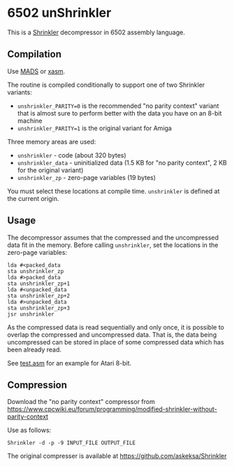 6502 unShrinkler
================

This is a [Shrinkler](https://github.com/askeksa/Shrinkler) decompressor
in 6502 assembly language.

Compilation
-----------

Use [MADS](http://mads.atari8.info) or [xasm](https://github.com/pfusik/xasm).

The routine is compiled conditionally to support one of two Shrinkler variants:

* `unshrinkler_PARITY=0` is the recommended "no parity context" variant that
  is almost sure to perform better with the data you have on an 8-bit machine
* `unshrinkler_PARITY=1` is the original variant for Amiga

Three memory areas are used:

* `unshrinkler` - code (about 320 bytes)
* `unshrinkler_data` - uninitialized data (1.5 KB for "no parity context",
  2 KB for the original variant)
* `unshrinkler_zp` - zero-page variables (19 bytes)

You must select these locations at compile time.
`unshrinkler` is defined at the current origin.

Usage
-----

The decompressor assumes that the compressed and the uncompressed data fit
in the memory. Before calling `unshrinkler`, set the locations in the zero-page
variables:

    lda #<packed_data
    sta unshrinkler_zp
    lda #>packed_data
    sta unshrinkler_zp+1
    lda #<unpacked_data
    sta unshrinkler_zp+2
    lda #>unpacked_data
    sta unshrinkler_zp+3
    jsr unshrinkler

As the compressed data is read sequentially and only once, it is possible
to overlap the compressed and uncompressed data. That is, the data being
uncompressed can be stored in place of some compressed data which has been
already read.

See [test.asm](test.asm) for an example for Atari 8-bit.

Compression
-----------

Download the "no parity context" compressor from
https://www.cpcwiki.eu/forum/programming/modified-shrinkler-without-parity-context

Use as follows:

    Shrinkler -d -p -9 INPUT_FILE OUTPUT_FILE

The original compresser is available at https://github.com/askeksa/Shrinkler
